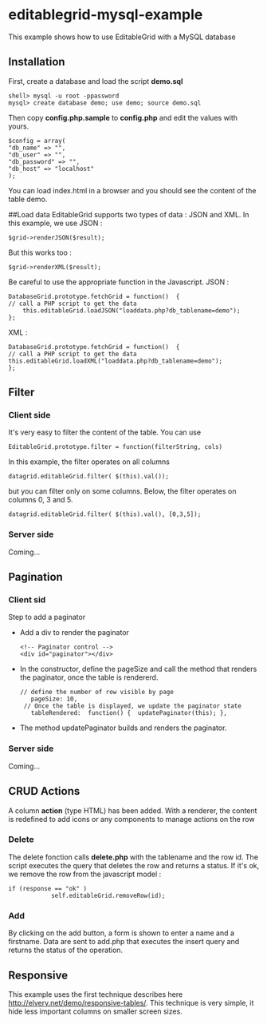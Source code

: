 editablegrid-mysql-example
==========================

This example shows how to use EditableGrid with a MySQL database

## Installation
First, create a database and load the script **demo.sql**


	shell> mysql -u root -ppassword
	mysql> create database demo; use demo; source demo.sql
	
Then copy **config.php.sample** to **config.php** and edit the values with yours.

	$config = array(
	"db_name" => "",
	"db_user" => "",
	"db_password" => "",
	"db_host" => "localhost"
	);   
	
You can load index.html in a browser and you should see the content of the table demo.

##Load data
EditableGrid supports two types of data : JSON and XML. In this example, we use JSON : 

	$grid->renderJSON($result);  

But this works too : 
	
	$grid->renderXML($result); 

Be careful to use the appropriate function in the Javascript.
JSON : 

	DatabaseGrid.prototype.fetchGrid = function()  {
	// call a PHP script to get the data
		this.editableGrid.loadJSON("loaddata.php?db_tablename=demo");
	};

XML :

	DatabaseGrid.prototype.fetchGrid = function()  {
	// call a PHP script to get the data
	this.editableGrid.loadXML("loaddata.php?db_tablename=demo");
	};


## Filter
### Client side
It's very easy to filter the content of the table. You can use

	EditableGrid.prototype.filter = function(filterString, cols)
	
In this example, the filter operates on all columns 
	
	datagrid.editableGrid.filter( $(this).val());

but you can filter only on some columns. Below, the filter operates on columns 0, 3 and 5. 

	datagrid.editableGrid.filter( $(this).val(), [0,3,5]);
	
### Server side
Coming...

	
## Pagination
### Client sid
Step to add a paginator

* Add a div to render the paginator
       
    ```
   <!-- Paginator control -->
   <div id="paginator"></div>
   ```

* In the constructor, define the pageSize and call the method that renders the paginator, once the table is rendererd.

     ```
  // define the number of row visible by page
      	pageSize: 10,
      // Once the table is displayed, we update the paginator state
        tableRendered:  function() {  updatePaginator(this); },
  ```
* The method updatePaginator builds and renders the paginator.





### Server side
Coming...	
	


## CRUD Actions 
A column **action** (type HTML) has been added. With a renderer, the content is redefined to add icons or any components to manage actions on the row

### Delete
The delete fonction calls **delete.php** with the tablename and the row id. The script executes the query that deletes the row and returns a status. If it's ok, we remove the row from the javascript model : 

	if (response == "ok" )
		        self.editableGrid.removeRow(id);
	
### Add
By clicking on the add button, a form is shown to enter a name and a firstname. 
Data are sent to add.php that executes the insert query and returns the status of the operation. 


## Responsive
This example uses the first technique describes here http://elvery.net/demo/responsive-tables/. This technique is very simple, it hide less important columns on smaller screen sizes.
	
